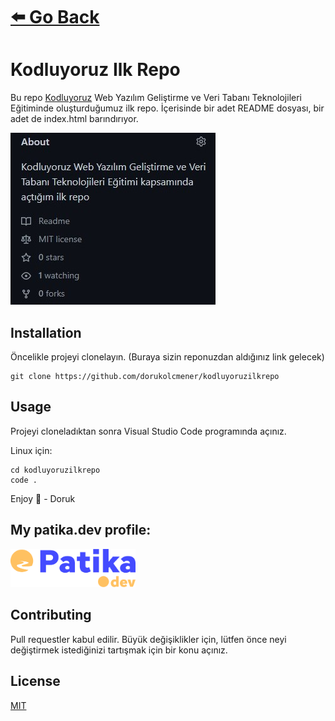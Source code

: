 # [⬅️ Go Back](../../README.md)

# Kodluyoruz Ilk Repo

Bu repo [Kodluyoruz](https://app.patika.dev/courses/git/odev1) Web Yazılım Geliştirme ve Veri Tabanı Teknolojileri Eğitiminde oluşturduğumuz ilk repo. İçerisinde bir adet README dosyası, bir adet de index.html barındırıyor.

![RepoImage](../../assets/repo_image.jpg)

## Installation

Öncelikle projeyi clonelayın. (Buraya sizin reponuzdan aldığınız link gelecek)

```
git clone https://github.com/dorukolcmener/kodluyoruzilkrepo
```

## Usage

Projeyi cloneladıktan sonra Visual Studio Code programında açınız.

Linux için:

```
cd kodluyoruzilkrepo
code .
```

Enjoy 🚀 - Doruk

## My patika.dev profile:

<a href="https://app.patika.dev/kaolin"><img src="../../assets/newPatikaLogo.svg" width=200/></a>

## Contributing

Pull requestler kabul edilir. Büyük değişiklikler için, lütfen önce neyi değiştirmek istediğinizi tartışmak için bir konu açınız.

## License

[MIT](LICENSE)
